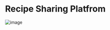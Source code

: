 # Recipe Sharing Platfrom




![image](https://github.com/user-attachments/assets/e515088f-245f-43c3-b9e4-68fc1927d78f)



